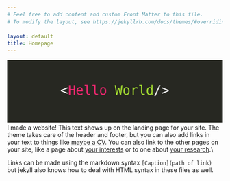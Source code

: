 ```yaml
---
# Feel free to add content and custom Front Matter to this file.
# To modify the layout, see https://jekyllrb.com/docs/themes/#overriding-theme-defaults

layout: default
title: Homepage
---
```


![Hello](/images/hello2.jpeg)
I made a website! This text shows up on the landing page for your site. The theme takes care of the header and footer, but you can also add links in your text to things like [maybe a CV](/files/ExampleCV.pdf). You can also link to the other pages on your site, like a page about [your interests](/about/) or to one about [your research](/research/).\

Links can be made using the markdown syntax ```[Caption](path of link)``` but jekyll also knows how to deal with HTML syntax in these files as well.
